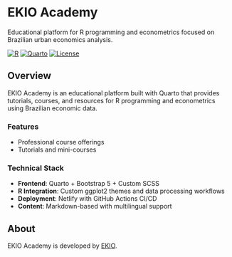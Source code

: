 # EKIO Academy

Educational platform for R programming and econometrics focused on Brazilian urban economics analysis.

[![R](https://img.shields.io/badge/R-4.3.2+-blue.svg)](https://www.r-project.org/)
[![Quarto](https://img.shields.io/badge/Quarto-1.4.0+-green.svg)](https://quarto.org/)
[![License](https://img.shields.io/badge/License-MIT-yellow.svg)](LICENSE)

## Overview

EKIO Academy is an educational platform built with Quarto that provides tutorials, courses, and resources for R programming and econometrics using Brazilian economic data.

### Features

- Professional course offerings
- Tutorials and mini-courses

### Technical Stack

- **Frontend**: Quarto + Bootstrap 5 + Custom SCSS
- **R Integration**: Custom ggplot2 themes and data processing workflows
- **Deployment**: Netlify with GitHub Actions CI/CD
- **Content**: Markdown-based with multilingual support

## About

EKIO Academy is developed by [EKIO](https://ekio.io).
